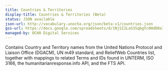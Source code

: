 ```yaml
---
title: Countries & Territories
display-title: Countries & Territories (Beta)
status: JSON available
json-url: http://vocabulary.unocha.org/json/beta-v1/countries.json
gss-url: https://docs.google.com/spreadsheets/d/1NjSI2LaS3SqbgYc0HdD8oIb7lofGtiHgoKKATCpwVdY/edit#gid=1088874596
managed-by: OCHA Digital Services
---
```


Contains Country and Territory names from the United Nations Protocol and Liaison Office (DGACM), UN m49 standard, and ReliefWeb Countries list, together with mappings to related Terms and IDs found in UNTERM, ISO 3166, the humanitarianresponse.info API, and the FTS API.
